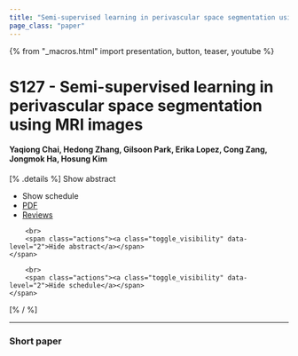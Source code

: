 ```yaml
---
title: "Semi-supervised learning in perivascular space segmentation using MRI images"
page_class: "paper"
---
```


{% from "_macros.html" import presentation, button, teaser, youtube %}

# S127 - Semi-supervised learning in perivascular space segmentation using MRI images

#### Yaqiong Chai, Hedong Zhang, Gilsoon Park, Erika Lopez, Cong Zang, Jongmok Ha, Hosung Kim

[% .details %]
<a class="toggle_visibility" data-selector=".abstract" data-level="3">Show abstract</a>
- <a class="toggle_visibility" data-selector=".schedule" data-level="3">Show schedule</a>
- <a href="https://openreview.net/pdf?id=">PDF</a>
- <a href="https://openreview.net/forum?id=">Reviews</a>

<p>
    <span class="abstract">
        
        <br>
        <span class="actions"><a class="toggle_visibility" data-level="2">Hide abstract</a></span>
    </span>
</p>

<p>
    <span class="schedule">
        
        <br>
        <span class="actions"><a class="toggle_visibility" data-level="2">Hide schedule</a></span>
    </span>
</p>
[% / %]

---


### Short paper

